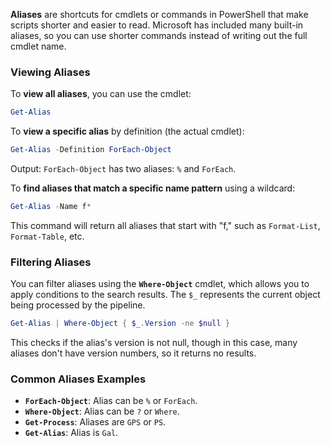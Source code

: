 **Aliases** are shortcuts for cmdlets or commands in PowerShell that make scripts shorter and easier to read. Microsoft has included many built-in aliases, so you can use shorter commands instead of writing out the full cmdlet name.

### **Viewing Aliases**
To **view all aliases**, you can use the cmdlet:
  ```powershell
  Get-Alias
  ```

To **view a specific alias** by definition (the actual cmdlet):
  ```powershell
  Get-Alias -Definition ForEach-Object
  ```
  Output: `ForEach-Object` has two aliases: `%` and `ForEach`.

To **find aliases that match a specific name pattern** using a wildcard:
  ```powershell
  Get-Alias -Name f*
  ```
This command will return all aliases that start with "f," such as `Format-List`, `Format-Table`, etc.

### **Filtering Aliases**
You can filter aliases using the **`Where-Object`** cmdlet, which allows you to apply conditions to the search results. The `$_` represents the current object being processed by the pipeline.

  ```powershell
  Get-Alias | Where-Object { $_.Version -ne $null }
  ```
This checks if the alias's version is not null, though in this case, many aliases don't have version numbers, so it returns no results.

### **Common Aliases Examples**
- **`ForEach-Object`**: Alias can be `%` or `ForEach`.
- **`Where-Object`**: Alias can be `?` or `Where`.
- **`Get-Process`**: Aliases are `GPS` or `PS`.
- **`Get-Alias`**: Alias is `Gal`.


